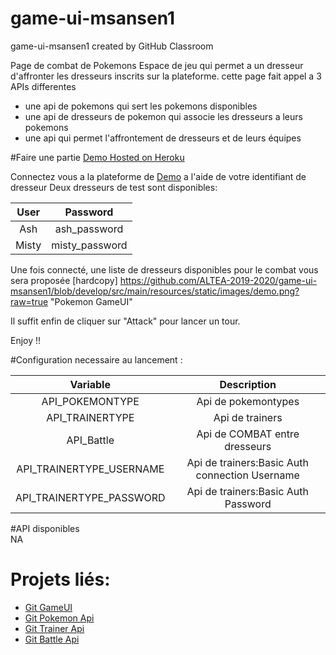 # game-ui-msansen1
game-ui-msansen1 created by GitHub Classroom

Page de combat de Pokemons
Espace de jeu qui permet a un dresseur d'affronter les dresseurs inscrits sur la plateforme.
cette page fait appel a 3 APIs differentes
 - une api de pokemons qui sert les pokemons disponibles
 - une api de dresseurs de pokemon qui associe les dresseurs a leurs pokemons
 - une api qui permet l'affrontement de dresseurs et de leurs équipes

#Faire une partie
[Demo Hosted on Heroku](https://game-ui-msn.herokuapp.com/)

Connectez vous a la plateforme de [Demo](https://game-ui-msn.herokuapp.com/) a l'aide de votre identifiant de dresseur
Deux dresseurs de test sont disponibles:

| User | Password  |
|:-:|:-:|
|Ash |ash_password |
|Misty |misty_password |

Une fois connecté, une liste de dresseurs disponibles pour le combat vous sera proposée
[hardcopy] https://github.com/ALTEA-2019-2020/game-ui-msansen1/blob/develop/src/main/resources/static/images/demo.png?raw=true "Pokemon GameUI"

Il suffit enfin de cliquer sur "Attack" pour lancer un tour.

Enjoy !!

#Configuration necessaire au lancement :  

| Variable | Description  |
|:-:|:-:|
|API_POKEMONTYPE |Api de pokemontypes |
|API_TRAINERTYPE |Api de trainers |
|API_Battle |Api de COMBAT entre dresseurs |
|API_TRAINERTYPE_USERNAME |Api de trainers:Basic Auth connection Username |
|API_TRAINERTYPE_PASSWORD |Api de trainers:Basic Auth Password |

#API disponibles  
NA

# Projets liés:  
- [Git GameUI](https://github.com/ALTEA-2019-2020/game-ui-msansen1)
- [Git Pokemon Api](https://github.com/ALTEA-2019-2020/pokemon-type-api-msansen1)
- [Git Trainer Api](https://github.com/ALTEA-2019-2020/trainer-api-msansen1)
- [Git Battle Api](https://github.com/ALTEA-2019-2020/battle-api-msansen1)
